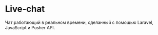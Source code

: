 # Live-chat
Чат работающий в реальном времени, сделанный с помощью Laravel, JavaScript и Pusher API.

